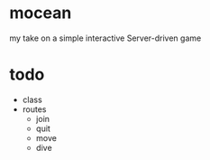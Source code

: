 # mocean
my take on a simple interactive Server-driven game

# todo

- class
- routes
    - join
    - quit
    - move
    - dive
